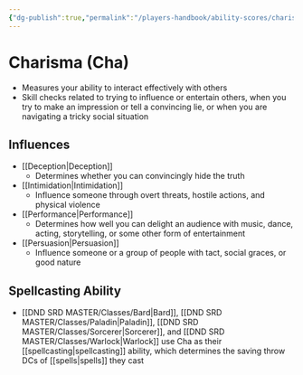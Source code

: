 ```yaml
---
{"dg-publish":true,"permalink":"/players-handbook/ability-scores/charisma-ability-score/","tags":["Ability_Score"],"noteIcon":""}
---
```



# Charisma (Cha)

- Measures your ability to interact effectively with others
- Skill checks related to trying to influence or entertain others, when you try to make an impression or tell a convincing lie, or when you are navigating a tricky social situation

## Influences

- [[Deception\|Deception]]
	- Determines whether you can convincingly hide the truth
- [[Intimidation\|Intimidation]]
	- Influence someone through overt threats, hostile actions, and physical violence
- [[Performance\|Performance]]
	- Determines how well you can delight an audience with music, dance, acting, storytelling, or some other form of entertainment
- [[Persuasion\|Persuasion]]
	- Influence someone or a group of people with tact, social graces, or good nature

## Spellcasting Ability 

- [[DND SRD MASTER/Classes/Bard\|Bard]], [[DND SRD MASTER/Classes/Paladin\|Paladin]], [[DND SRD MASTER/Classes/Sorcerer\|Sorcerer]], and [[DND SRD MASTER/Classes/Warlock\|Warlock]] use Cha as their [[spellcasting\|spellcasting]] ability, which determines the saving throw DCs of [[spells\|spells]] they cast 